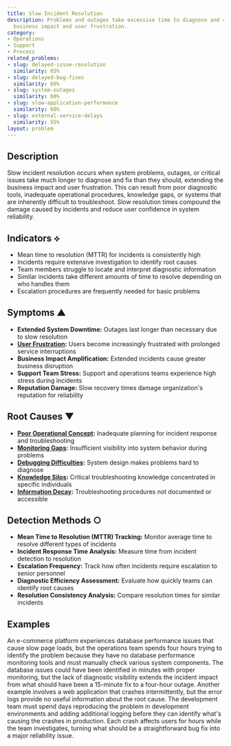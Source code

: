 ```yaml
---
title: Slow Incident Resolution
description: Problems and outages take excessive time to diagnose and resolve, prolonging
  business impact and user frustration.
category:
- Operations
- Support
- Process
related_problems:
- slug: delayed-issue-resolution
  similarity: 65%
- slug: delayed-bug-fixes
  similarity: 60%
- slug: system-outages
  similarity: 60%
- slug: slow-application-performance
  similarity: 60%
- slug: external-service-delays
  similarity: 55%
layout: problem
---
```


## Description

Slow incident resolution occurs when system problems, outages, or critical issues take much longer to diagnose and fix than they should, extending the business impact and user frustration. This can result from poor diagnostic tools, inadequate operational procedures, knowledge gaps, or systems that are inherently difficult to troubleshoot. Slow resolution times compound the damage caused by incidents and reduce user confidence in system reliability.

## Indicators ⟡

- Mean time to resolution (MTTR) for incidents is consistently high
- Incidents require extensive investigation to identify root causes
- Team members struggle to locate and interpret diagnostic information
- Similar incidents take different amounts of time to resolve depending on who handles them
- Escalation procedures are frequently needed for basic problems

## Symptoms ▲

- **Extended System Downtime:** Outages last longer than necessary due to slow resolution
- **[User Frustration](user-frustration.md):** Users become increasingly frustrated with prolonged service interruptions
- **Business Impact Amplification:** Extended incidents cause greater business disruption
- **Support Team Stress:** Support and operations teams experience high stress during incidents
- **Reputation Damage:** Slow recovery times damage organization's reputation for reliability

## Root Causes ▼

- **[Poor Operational Concept](poor-operational-concept.md):** Inadequate planning for incident response and troubleshooting
- **[Monitoring Gaps](monitoring-gaps.md):** Insufficient visibility into system behavior during problems
- **[Debugging Difficulties](debugging-difficulties.md):** System design makes problems hard to diagnose
- **[Knowledge Silos](knowledge-silos.md):** Critical troubleshooting knowledge concentrated in specific individuals
- **[Information Decay](information-decay.md):** Troubleshooting procedures not documented or accessible

## Detection Methods ○

- **Mean Time to Resolution (MTTR) Tracking:** Monitor average time to resolve different types of incidents
- **Incident Response Time Analysis:** Measure time from incident detection to resolution
- **Escalation Frequency:** Track how often incidents require escalation to senior personnel
- **Diagnostic Efficiency Assessment:** Evaluate how quickly teams can identify root causes
- **Resolution Consistency Analysis:** Compare resolution times for similar incidents

## Examples

An e-commerce platform experiences database performance issues that cause slow page loads, but the operations team spends four hours trying to identify the problem because they have no database performance monitoring tools and must manually check various system components. The database issues could have been identified in minutes with proper monitoring, but the lack of diagnostic visibility extends the incident impact from what should have been a 15-minute fix to a four-hour outage. Another example involves a web application that crashes intermittently, but the error logs provide no useful information about the root cause. The development team must spend days reproducing the problem in development environments and adding additional logging before they can identify what's causing the crashes in production. Each crash affects users for hours while the team investigates, turning what should be a straightforward bug fix into a major reliability issue.